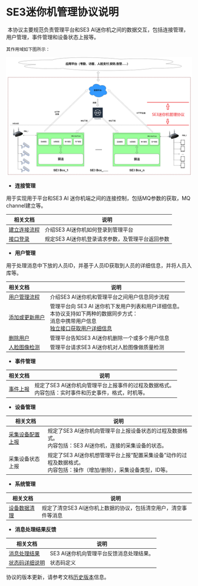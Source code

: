 # SE3迷你机管理协议说明

​		本协议主要规范负责管理平台和SE3 AI迷你机之间的数据交互，包括连接管理，用户管理，事件管理和设备状态上报等。

  	其作用域如下图所示：

![](../../../imgs/box.png)



- **连接管理**

用于实现用于平台和SE3 AI 迷你机端之间的连接控制，包括MQ参数的获取，MQ channel建立等。

| 相关文档                                                     | 说明                                             |
| ------------------------------------------------------------ | ------------------------------------------------ |
| [建立连接流程](../../1.-ji-yu-rabbit-mq-de-duan-yun-dui-jie-shuo-ming/2.-mq-jie-kou-liu-cheng-shuo-ming/2.1-jian-li-lian-jie.md) | 介绍SE3 AI迷你机如何登录到管理平台               |
| [接口登录](../../1.-ji-yu-rabbit-mq-de-duan-yun-dui-jie-shuo-ming/4.-guan-li-ping-tai-xi-tong-deng-lu-jie-kou.md) | 规定SE3 AI迷你机登录请求参数，及管理平台返回参数 |



- **用户管理**

用于处理消息中下放的人员ID，并基于人员ID获取到人员的详细信息，并将人员入库等。

| 相关文档                                                     | 说明                                                         |
| :----------------------------------------------------------- | ------------------------------------------------------------ |
| [用户管理流程](../../1.-ji-yu-rabbit-mq-de-duan-yun-dui-jie-shuo-ming/2.-mq-jie-kou-liu-cheng-shuo-ming/2.2-yong-hu-guan-li.md) | 介绍SE3 AI迷你机和管理平台之间用户信息同步流程               |
| [添加或更新用户](../../1.-ji-yu-rabbit-mq-de-duan-yun-dui-jie-shuo-ming/5.-mq-ming-ling-jie-kou-xiang-xi-shuo-ming/5.1-yong-hu-guan-li-mq-xiao-xi/5.1.1-tian-jia-huo-geng-xin-yong-hu-addusersplus.md) | 管理平台向 SE3 AI 迷你机下发用户列表和用户详细信息。<br />本协议支持如下两种的数据同步方式：<br />        消息中携带用户信息<br />        [独立接口获取用户详细信息](../../1.-ji-yu-rabbit-mq-de-duan-yun-dui-jie-shuo-ming/6.-xiang-guan-li-ping-tai-huo-qu-xin-xi-de-jie-kou-ding-yi/6.1-huo-qu-yong-hu-xiang-xi-xin-xi-de-jie-kou.md) |
| [删除用户](../../1.-ji-yu-rabbit-mq-de-duan-yun-dui-jie-shuo-ming/5.-mq-ming-ling-jie-kou-xiang-xi-shuo-ming/5.1-yong-hu-guan-li-mq-xiao-xi/5.1.2-shan-chu-yong-hu-deleteusers.md) | 管理平台告知SE3 AI迷你机删除一个或多个用户信息               |
| [人脸图像检测](../../1.-ji-yu-rabbit-mq-de-duan-yun-dui-jie-shuo-ming/5.-mq-ming-ling-jie-kou-xiang-xi-shuo-ming/5.3-ren-lian-tu-pian-zhi-liang-jian-ce-fiqamq-xiao-xi.md) | 管理平台请求SE3 AI迷你机对人脸图像做质量检测                 |

- **事件管理**

| 相关文档     | 说明  |
| --------------- | ---------------------- |
| [事件上报](../../1.-ji-yu-rabbit-mq-de-duan-yun-dui-jie-shuo-ming/7.-she-bei-shang-bao-xin-xi-de-jie-kou-gui-fan/README.md) | 规定了SE3 AI迷你机向管理平台上报事件的过程及数据格式。<br />内容包括：实时事件和历史事件，格式，时机等。 |

- **设备管理**

| 相关文档   | 说明   |
| ---- | ------ |
| [采集设备配置上报](../../1.-ji-yu-rabbit-mq-de-duan-yun-dui-jie-shuo-ming/7.-she-bei-shang-bao-xin-xi-de-jie-kou-gui-fan/7.1-shi-shi-shi-jian-shang-bao-nei-rong.md) | 规定了SE3 AI迷你机向管理平台上报设备状态的过程及数据格式。<br />内容包括：SE3 AI迷你机，连接的采集设备的状态。<br /> |
| 采集设备状态上报 | 规定了SE3 AI迷你机想管理平台上报“配置采集设备”动作的过程及数据格式。<br />内容包括：操作（增加/删除），采集设备类型，ID等。 |

- **系统管理**

| 相关文档 | 说明    |
| ------ | ------ |
| [设备数据清理](../../1.-ji-yu-rabbit-mq-de-duan-yun-dui-jie-shuo-ming/5.-mq-ming-ling-jie-kou-xiang-xi-shuo-ming/5.2-she-bei-shu-ju-qing-li-mq-xiao-xi.md) | 规定了清空SE3 AI迷你机上数据的协议，包括清空用户，清空事件等消息 |

- **消息处理结果反馈**

| 相关文档 | 说明   |
| -------------------- | ------------------ |
| [消息处理结果](../../1.-ji-yu-rabbit-mq-de-duan-yun-dui-jie-shuo-ming/5.-mq-ming-ling-jie-kou-xiang-xi-shuo-ming/5.4-mq-zhi-hang-jie-guo-fan-hui-jie-kou.md) | SE3 AI迷你机向管理平台反馈消息处理结果。 |
| [状态码详细说明](../../1.-ji-yu-rabbit-mq-de-duan-yun-dui-jie-shuo-ming/3.-zhuang-tai-ma-xiang-xi-shuo-ming.md) | 状态码定义    |

协议的版本更新，请参考文档[历史版本](../../1.-ji-yu-rabbit-mq-de-duan-yun-dui-jie-shuo-ming/README.md)信息。